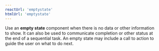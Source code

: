 ```yaml
---
reactUrl: 'emptystate'
htmlUrl: 'emptystate'
---
```

Use an **empty state** component when there is no data or other information to show. It can also be used to communicate completion or other status at the end of a sequential task. An empty state may include a call to action to guide the user on what to do next.
